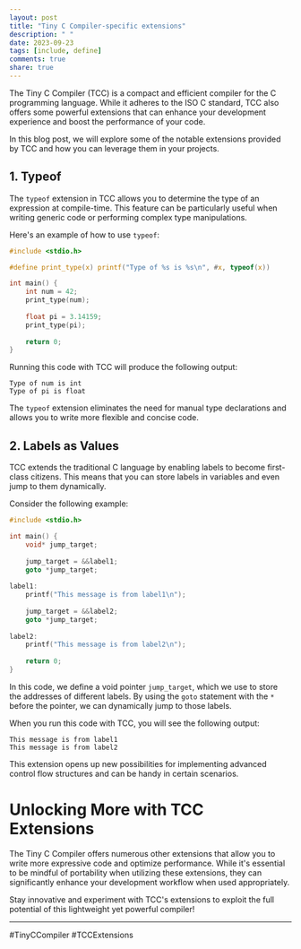 ```yaml
---
layout: post
title: "Tiny C Compiler-specific extensions"
description: " "
date: 2023-09-23
tags: [include, define]
comments: true
share: true
---
```


The Tiny C Compiler (TCC) is a compact and efficient compiler for the C programming language. While it adheres to the ISO C standard, TCC also offers some powerful extensions that can enhance your development experience and boost the performance of your code.

In this blog post, we will explore some of the notable extensions provided by TCC and how you can leverage them in your projects.

## 1. Typeof

The `typeof` extension in TCC allows you to determine the type of an expression at compile-time. This feature can be particularly useful when writing generic code or performing complex type manipulations.

Here's an example of how to use `typeof`:

```c
#include <stdio.h>

#define print_type(x) printf("Type of %s is %s\n", #x, typeof(x))

int main() {
    int num = 42;
    print_type(num);
    
    float pi = 3.14159;
    print_type(pi);
    
    return 0;
}
```

Running this code with TCC will produce the following output:

```
Type of num is int
Type of pi is float
```

The `typeof` extension eliminates the need for manual type declarations and allows you to write more flexible and concise code.

## 2. Labels as Values

TCC extends the traditional C language by enabling labels to become first-class citizens. This means that you can store labels in variables and even jump to them dynamically.

Consider the following example:

```c
#include <stdio.h>

int main() {
    void* jump_target;
    
    jump_target = &&label1;
    goto *jump_target;
    
label1:
    printf("This message is from label1\n");
    
    jump_target = &&label2;
    goto *jump_target;
    
label2:
    printf("This message is from label2\n");
    
    return 0;
}
```

In this code, we define a void pointer `jump_target`, which we use to store the addresses of different labels. By using the `goto` statement with the `*` before the pointer, we can dynamically jump to those labels.

When you run this code with TCC, you will see the following output:

```
This message is from label1
This message is from label2
```

This extension opens up new possibilities for implementing advanced control flow structures and can be handy in certain scenarios.

# Unlocking More with TCC Extensions

The Tiny C Compiler offers numerous other extensions that allow you to write more expressive code and optimize performance. While it's essential to be mindful of portability when utilizing these extensions, they can significantly enhance your development workflow when used appropriately.

Stay innovative and experiment with TCC's extensions to exploit the full potential of this lightweight yet powerful compiler!

-------------------------
#TinyCCompiler #TCCExtensions